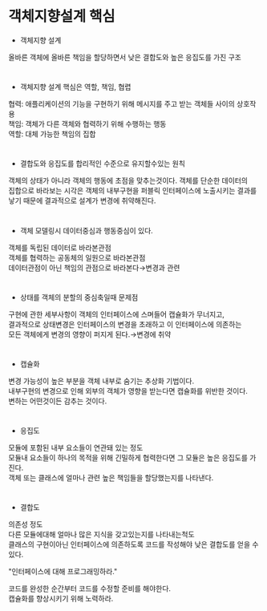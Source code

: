# 객체지향설계 핵심


- 객체지향 설계

올바른 객체에 올바른 책임을 할당하면서 낮은 결합도와 높은 응집도를 가진 구조
#

- 객체지향 설계 핵심은 역할, 책임, 협렵

협력: 애플리케이션의 기능을 구현하기 위해 메시지를 주고 받는 객체들 사이의 상호작용  
책임: 객체가 다른 객체와 협력하기 위해 수행하는 행동  
역할: 대체 가능한 책임의 집합  
#


- 결합도와 응집도를 합리적인 수준으로 유지할수있는 원칙

객체의 상태가 아니라 객체의 행동에 초점을 맞추는것이다. 객체를 단순한 데이터의  
집합으로 바라보는 시각은 객체의 내부구현을 퍼블릭 인터페이스에 노출시키는 결과를  
낳기 때문에 결과적으로   설계가 변경에 취약해진다. 

#

- 객체 모델링시 데이터중심과 행동중심이 있다.

객체를 독립된 데이터로 바라본관점  
객체를 협력하는 공동체의 일원으로 바라본관점  
데이터관점이 아닌 책임의 관점으로 바라본다→변경과 관련  

# 

- 상태를 객체의 분할의 중심축일때 문제점

구현에 관한 세부사항이 객체의 인터페이스에 스며들어 캡슐화가 무너지고,   
결과적으로 상태변경은 인터페이스의 변경을 초래하고 이 인터페이스에 의존하는  
 모든 객체에게 변경의 영향이 퍼지게 된다.→변경에 취약  
 
 #
 
 - 캡슐화
 
 변경 가능성이 높은 부분을 객체 내부로 숨기는 추상화 기법이다.  
 내부구현의 변경으로 인해 외부의 객체가 영향을 받는다면 캡슐화를 위반한 것이다.  
 변하는 어떤것이든 감추는 것이다.  
 
 #
 
 - 응집도
 
 모듈에 포함된 내부 요소들이 연관돼 있는 정도  
 모듈내 요소들이 하나의 목적을 위해 긴밀하게 협력한다면 그 모듈은 높은 응집도를 가진다.  
 객체 또는 클래스에 얼마나 관련 높은 책임들을 할당했는지를 나타낸다.  
 
 #
 
 - 결합도
 
 의존성 정도  
 다른 모듈에대해 얼마나 많은 지식을 갖고있는지를 나타내는척도  
 클래스의 구현이아닌 인터페이스에 의존하도록 코드를 작성해야 낮은 결합도를 얻을 수 있다.  
 
 "인터페이스에 대해 프로그래밍하라."  
 
 코드를 완성한 순간부터 코드를 수정할 준비를 해야한다.  
 캡슐화를 향상시키기 위해 노력하라.  
